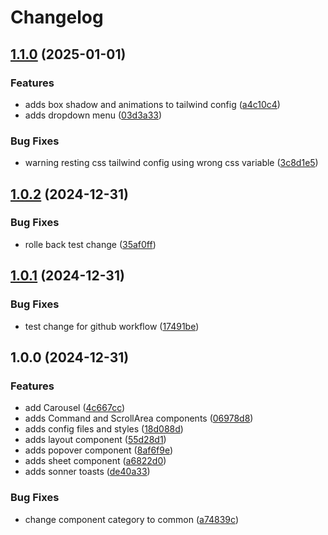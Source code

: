 # Changelog

## [1.1.0](https://github.com/FredrikMWold/equinor-registry/compare/v1.0.2...v1.1.0) (2025-01-01)


### Features

* adds box shadow and animations to tailwind config ([a4c10c4](https://github.com/FredrikMWold/equinor-registry/commit/a4c10c485120c1f90f35707e37174176af8d3bf8))
* adds dropdown menu ([03d3a33](https://github.com/FredrikMWold/equinor-registry/commit/03d3a3351773c42dca663c7798a833ede86beae1))


### Bug Fixes

* warning resting css tailwind config using wrong css variable ([3c8d1e5](https://github.com/FredrikMWold/equinor-registry/commit/3c8d1e548274cb911698f41fe5e117c8ba1e68b8))

## [1.0.2](https://github.com/FredrikMWold/equinor-registry/compare/v1.0.1...v1.0.2) (2024-12-31)


### Bug Fixes

* rolle back test change ([35af0ff](https://github.com/FredrikMWold/equinor-registry/commit/35af0ff53f4e39b4c87945becf6584e1b2589501))

## [1.0.1](https://github.com/FredrikMWold/equinor-registry/compare/v1.0.0...v1.0.1) (2024-12-31)


### Bug Fixes

* test change for github workflow ([17491be](https://github.com/FredrikMWold/equinor-registry/commit/17491be9bf411ffa234d52b27389f2b8b0f18912))

## 1.0.0 (2024-12-31)


### Features

* add Carousel ([4c667cc](https://github.com/FredrikMWold/equinor-registry/commit/4c667cc926ba971d5ded1a9effa9ef1c128739cb))
* adds Command and ScrollArea components ([06978d8](https://github.com/FredrikMWold/equinor-registry/commit/06978d87edd6d959376c66318919d00bd4b719f3))
* adds config files and styles ([18d088d](https://github.com/FredrikMWold/equinor-registry/commit/18d088d6e62206c7ff0ab51ffdb6b9fb7814ce71))
* adds layout component ([55d28d1](https://github.com/FredrikMWold/equinor-registry/commit/55d28d19dbc7cf1dc303238c1d8941fe3a81f519))
* adds popover component ([8af6f9e](https://github.com/FredrikMWold/equinor-registry/commit/8af6f9ec353082c70acd963f18e36eceb28c0256))
* adds sheet component ([a6822d0](https://github.com/FredrikMWold/equinor-registry/commit/a6822d0ed6e94ff7edde0cecd51e00373279a05a))
* adds sonner toasts ([de40a33](https://github.com/FredrikMWold/equinor-registry/commit/de40a330ea9f78ab279a882c46714eda65e11212))


### Bug Fixes

* change component category to common ([a74839c](https://github.com/FredrikMWold/equinor-registry/commit/a74839c859cce901c45731998ced62be0f17d36c))

